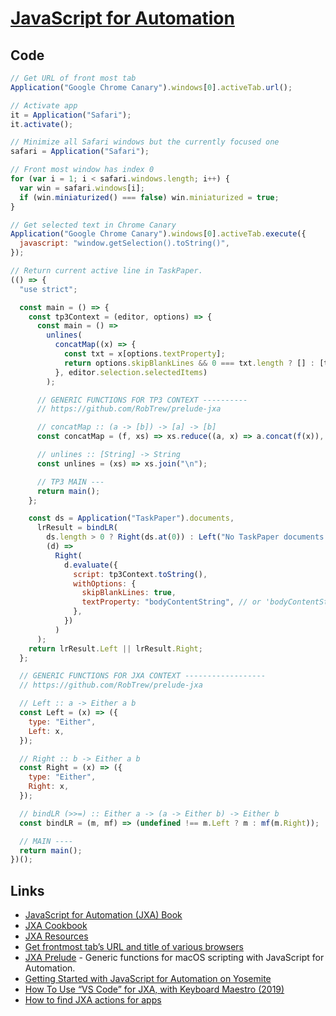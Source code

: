 # [JavaScript for Automation](https://developer.apple.com/library/content/releasenotes/InterapplicationCommunication/RN-JavaScriptForAutomation/Articles/Introduction.html)

## Code

```javascript
// Get URL of front most tab
Application("Google Chrome Canary").windows[0].activeTab.url();
```

```javascript
// Activate app
it = Application("Safari");
it.activate();
```

```javascript
// Minimize all Safari windows but the currently focused one
safari = Application("Safari");

// Front most window has index 0
for (var i = 1; i < safari.windows.length; i++) {
  var win = safari.windows[i];
  if (win.miniaturized() === false) win.miniaturized = true;
}
```

```javascript
// Get selected text in Chrome Canary
Application("Google Chrome Canary").windows[0].activeTab.execute({
  javascript: "window.getSelection().toString()",
});
```

```javascript
// Return current active line in TaskPaper.
(() => {
  "use strict";

  const main = () => {
    const tp3Context = (editor, options) => {
      const main = () =>
        unlines(
          concatMap((x) => {
            const txt = x[options.textProperty];
            return options.skipBlankLines && 0 === txt.length ? [] : [txt];
          }, editor.selection.selectedItems)
        );

      // GENERIC FUNCTIONS FOR TP3 CONTEXT ----------
      // https://github.com/RobTrew/prelude-jxa

      // concatMap :: (a -> [b]) -> [a] -> [b]
      const concatMap = (f, xs) => xs.reduce((a, x) => a.concat(f(x)), []);

      // unlines :: [String] -> String
      const unlines = (xs) => xs.join("\n");

      // TP3 MAIN ---
      return main();
    };

    const ds = Application("TaskPaper").documents,
      lrResult = bindLR(
        ds.length > 0 ? Right(ds.at(0)) : Left("No TaskPaper documents open"),
        (d) =>
          Right(
            d.evaluate({
              script: tp3Context.toString(),
              withOptions: {
                skipBlankLines: true,
                textProperty: "bodyContentString", // or 'bodyContentString'
              },
            })
          )
      );
    return lrResult.Left || lrResult.Right;
  };

  // GENERIC FUNCTIONS FOR JXA CONTEXT ------------------
  // https://github.com/RobTrew/prelude-jxa

  // Left :: a -> Either a b
  const Left = (x) => ({
    type: "Either",
    Left: x,
  });

  // Right :: b -> Either a b
  const Right = (x) => ({
    type: "Either",
    Right: x,
  });

  // bindLR (>>=) :: Either a -> (a -> Either b) -> Either b
  const bindLR = (m, mf) => (undefined !== m.Left ? m : mf(m.Right));

  // MAIN ----
  return main();
})();
```

## Links

- [JavaScript for Automation (JXA) Book](https://bru6.de/jxa/)
- [JXA Cookbook](https://github.com/JXA-Cookbook/JXA-Cookbook/wiki/Foreword)
- [JXA Resources](https://apple-dev.groups.io/g/jxa/wiki/JXA-Resources)
- [Get frontmost tab’s URL and title of various browsers](https://www.alfredforum.com/topic/2013-how-to-get-frontmost-tab%E2%80%99s-url-and-title-of-various-browsers/)
- [JXA Prelude](https://github.com/RobTrew/prelude-jxa) - Generic functions for macOS scripting with JavaScript for Automation.
- [Getting Started with JavaScript for Automation on Yosemite](https://www.macstories.net/tutorials/getting-started-with-javascript-for-automation-on-yosemite/)
- [How To Use “VS Code” for JXA, with Keyboard Maestro (2019)](https://forum.keyboardmaestro.com/t/how-to-use-vs-code-for-jxa-with-keyboard-maestro/15281)
- [How to find JXA actions for apps](https://forum.keyboardmaestro.com/t/how-to-use-vs-code-for-jxa-with-keyboard-maestro/15281/26)

